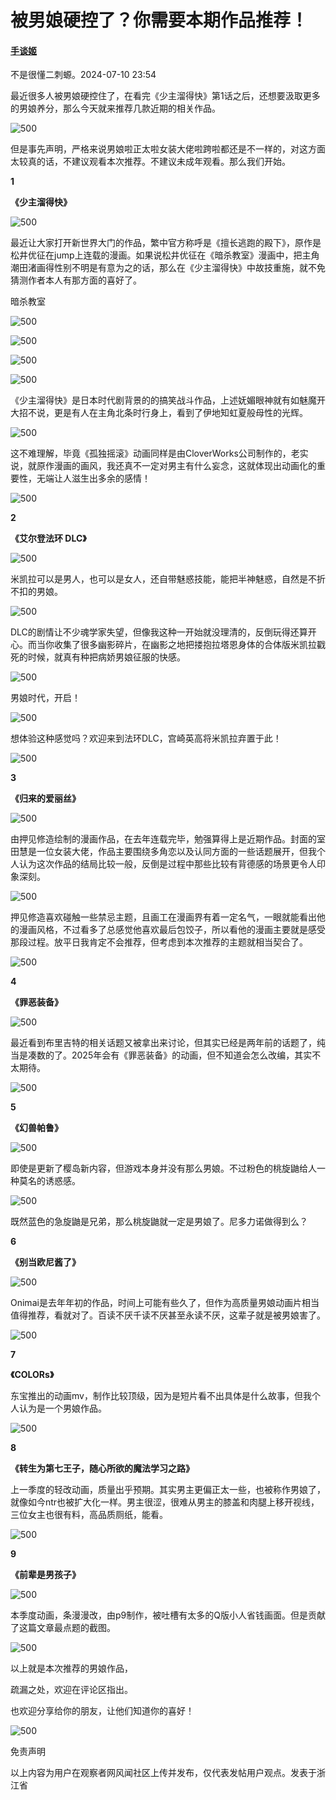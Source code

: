 # 被男娘硬控了？你需要本期作品推荐！

#### [手谈姬](https://user.guancha.cn/personal-homepage?uid=814273) 

不是很懂二刺螈。2024-07-10 23:54

最近很多人被男娘硬控住了，在看完《少主溜得快》第1话之后，还想要汲取更多的男娘养分，那么今天就来推荐几款近期的相关作品。

![500](https://i.guancha.cn/bbs/2024/07/10/20240710235309882.gif?imageView2/2/w/500/format/jpg)

但是事先声明，严格来说男娘啦正太啦女装大佬啦跨啦都还是不一样的，对这方面太较真的话，不建议观看本次推荐。不建议未成年观看。那么我们开始。

**1**

**《少主溜得快》**

![500](https://i.guancha.cn/bbs/2024/07/10/20240710235309165.png?imageView2/2/w/500/format/png)

最近让大家打开新世界大门的作品，繁中官方称呼是《擅长逃跑的殿下》，原作是松井优征在jump上连载的漫画。如果说松井优征在《暗杀教室》漫画中，把主角潮田渚画得性别不明是有意为之的话，那么在《少主溜得快》中故技重施，就不免猜测作者本人有那方面的喜好了。

暗杀教室

![500](https://i.guancha.cn/bbs/2024/07/10/20240710235309928.png?imageView2/2/w/500/format/png)

![500](https://i.guancha.cn/bbs/2024/07/10/20240710235309260.gif?imageView2/2/w/500/format/jpg)

![500](https://i.guancha.cn/bbs/2024/07/10/20240710235309441.png?imageView2/2/w/500/format/png)

![500](https://i.guancha.cn/bbs/2024/07/10/20240710235309119.gif?imageView2/2/w/500/format/jpg)

《少主溜得快》是日本时代剧背景的的搞笑战斗作品，上述妩媚眼神就有如魅魔开大招不说，更是有人在主角北条时行身上，看到了伊地知虹夏般母性的光辉。

![500](https://i.guancha.cn/bbs/2024/07/10/20240710235310905.gif?imageView2/2/w/500/format/jpg)

这不难理解，毕竟《孤独摇滚》动画同样是由CloverWorks公司制作的，老实说，就原作漫画的画风，我还真不一定对男主有什么妄念，这就体现出动画化的重要性，无端让人滋生出多余的感情！

![500](https://i.guancha.cn/bbs/2024/07/10/20240710235309293.png?imageView2/2/w/500/format/png)

**2**

**《艾尔登法环 DLC》**

![500](https://i.guancha.cn/bbs/2024/07/10/20240710235310351.jpg?imageView2/2/w/500/format/jpg)

米凯拉可以是男人，也可以是女人，还自带魅惑技能，能把半神魅惑，自然是不折不扣的男娘。

![500](https://i.guancha.cn/bbs/2024/07/10/20240710235309976.jpg?imageView2/2/w/500/format/jpg)

DLC的剧情让不少魂学家失望，但像我这种一开始就没理清的，反倒玩得还算开心。而当你收集了很多幽影碎片，在幽影之地把搂抱拉塔恩身体的合体版米凯拉戳死的时候，就真有种把病娇男娘征服的快感。

![500](https://i.guancha.cn/bbs/2024/07/10/20240710235310779.jpg?imageView2/2/w/500/format/jpg)

男娘时代，开启！

![500](https://i.guancha.cn/bbs/2024/07/10/20240710235310889.jpg?imageView2/2/w/500/format/jpg)

想体验这种感觉吗？欢迎来到法环DLC，宫崎英高将米凯拉弃置于此！

![500](https://i.guancha.cn/bbs/2024/07/10/20240710235310315.png?imageView2/2/w/500/format/png)

**3**

**《归来的爱丽丝》**

![500](https://i.guancha.cn/bbs/2024/07/10/20240710235310548.jpg?imageView2/2/w/500/format/jpg)

由押见修造绘制的漫画作品，在去年连载完毕，勉强算得上是近期作品。封面的室田慧是一位女装大佬，作品主要围绕多角恋以及认同方面的一些话题展开，但我个人认为这次作品的结局比较一般，反倒是过程中那些比较有背德感的场景更令人印象深刻。

![500](https://i.guancha.cn/bbs/2024/07/10/20240710235310807.png?imageView2/2/w/500/format/png)

押见修造喜欢碰触一些禁忌主题，且画工在漫画界有着一定名气，一眼就能看出他的漫画风格，不过看多了总感觉他喜欢最后包饺子，所以看他的漫画主要就是感受那段过程。放平日我肯定不会推荐，但考虑到本次推荐的主题就相当契合了。

![500](https://i.guancha.cn/bbs/2024/07/10/20240710235310657.jpg?imageView2/2/w/500/format/jpg)

**4**

**《罪恶装备》**

![500](https://i.guancha.cn/bbs/2024/07/10/20240710235310821.jpg?imageView2/2/w/500/format/jpg)

最近看到布里吉特的相关话题又被拿出来讨论，但其实已经是两年前的话题了，纯当是凑数的了。2025年会有《罪恶装备》的动画，但不知道会怎么改编，其实不太期待。

![500](https://i.guancha.cn/bbs/2024/07/10/20240710235311749.jpg?imageView2/2/w/500/format/jpg)

**5**

**《幻兽帕鲁》**

![500](https://i.guancha.cn/bbs/2024/07/10/20240710235311633.jpg?imageView2/2/w/500/format/jpg)

即使是更新了樱岛新内容，但游戏本身并没有那么男娘。不过粉色的桃旋鼬给人一种莫名的诱惑感。

![500](https://i.guancha.cn/bbs/2024/07/10/20240710235311736.png?imageView2/2/w/500/format/png)

既然蓝色的急旋鼬是兄弟，那么桃旋鼬就一定是男娘了。尼多力诺做得到么？

**6**

**《别当欧尼酱了》**

![500](https://i.guancha.cn/bbs/2024/07/10/20240710235311878.gif?imageView2/2/w/500/format/jpg)

Onimai是去年年初的作品，时间上可能有些久了，但作为高质量男娘动画片相当值得推荐，看就对了。百读不厌千读不厌甚至永读不厌，这辈子就是被男娘害了。

![500](https://i.guancha.cn/bbs/2024/07/10/20240710235311946.jpg?imageView2/2/w/500/format/jpg)

**7**

**《COLORs》**

东宝推出的动画mv，制作比较顶级，因为是短片看不出具体是什么故事，但我个人认为是一个男娘作品。

![500](https://i.guancha.cn/bbs/2024/07/10/20240710235311588.gif?imageView2/2/w/500/format/jpg)

**8**

**《转生为第七王子，随心所欲的魔法学习之路》**

上一季度的轻改动画，质量出乎预期。其实男主更偏正太一些，也被称作男娘了，就像如今ntr也被扩大化一样。男主很涩，很难从男主的膝盖和肉腿上移开视线，三位女主也很有料，高品质厕纸，能看。

![500](https://i.guancha.cn/bbs/2024/07/10/20240710235311958.jpg?imageView2/2/w/500/format/jpg)

**9**

**《前辈是男孩子》**

![500](https://i.guancha.cn/bbs/2024/07/10/20240710235311651.jpg?imageView2/2/w/500/format/jpg)

本季度动画，条漫漫改，由p9制作，被吐槽有太多的Q版小人省钱画面。但是贡献了这篇文章最点题的截图。

![500](https://i.guancha.cn/bbs/2024/07/10/20240710235311438.jpg?imageView2/2/w/500/format/jpg)

以上就是本次推荐的男娘作品，

疏漏之处，欢迎在评论区指出。

也欢迎分享给你的朋友，让他们知道你的喜好！

![500](https://i.guancha.cn/bbs/2024/07/10/20240710235311110.jpg?imageView2/2/w/500/format/jpg)

免责声明

以上内容为用户在观察者网风闻社区上传并发布，仅代表发帖用户观点。发表于浙江省